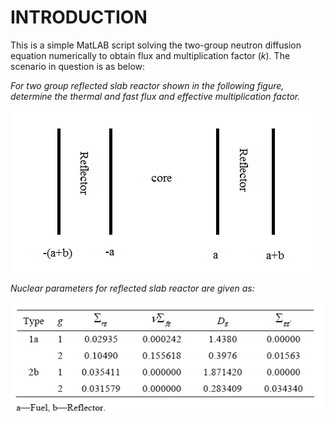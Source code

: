 # INTRODUCTION
This is a simple MatLAB script solving the two-group neutron diffusion equation numerically to obtain flux and multiplication factor (*k*). The scenario in question is as below:

*For two group reflected slab reactor shown in the following figure, determine the thermal and fast flux and effective multiplication factor.*

![Alt text](Q1_graphs/q1.png)

*Nuclear parameters for reflected slab reactor are given as:*

![Alt text](Q1_graphs/q1_par.png)



